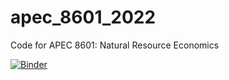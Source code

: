 # apec_8601_2022
Code for APEC 8601: Natural Resource Economics

[![Binder](https://mybinder.org/badge_logo.svg)](https://mybinder.org/v2/gh/jandrewjohnson/apec_8601_2022/HEAD)
